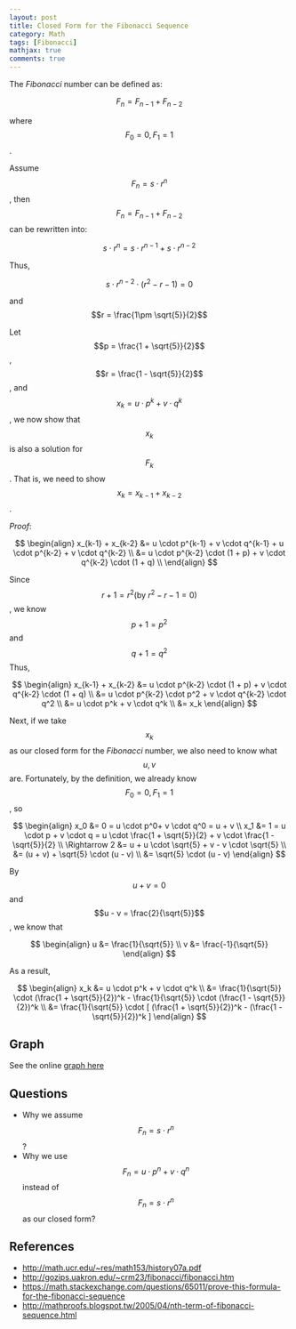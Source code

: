 ```yaml
---
layout: post
title: Closed Form for the Fibonacci Sequence
category: Math
tags: [Fibonacci]
mathjax: true
comments: true
---
```

The _Fibonacci_ number can be defined as:

$$
F_n = F_{n-1} + F_{n-2}
$$

where $$F_0 = 0, F_1 = 1$$.

Assume $$F_n = s \cdot r^n$$,
then $$F_n = F_{n-1} + F_{n-2}$$ can be rewritten into:

$$
s \cdot r^n = s \cdot r^{n-1} + s \cdot r^{n-2}
$$

Thus,

$$
s \cdot r^{n-2} \cdot (r^2 - r - 1) = 0
$$

and $$r = \frac{1\pm \sqrt{5}}{2}$$

Let $$p = \frac{1 + \sqrt{5}}{2}$$, $$r = \frac{1 - \sqrt{5}}{2}$$,
and $$x_k = u \cdot p^k + v \cdot q^k$$,
we now show that $$x_k$$ is also a solution for $$F_k$$.
That is, we need to show $$x_k = x_{k-1} + x_{k-2}$$.

_Proof_:

$$
\begin{align}
x_{k-1} + x_{k-2}
&= u \cdot p^{k-1} + v \cdot q^{k-1} + u \cdot p^{k-2} + v \cdot q^{k-2} \\
&= u \cdot p^{k-2} \cdot (1 + p) + v \cdot q^{k-2} \cdot (1 + q) \\
\end{align}
$$

Since $$r + 1 = r^2(\text{by } r^2 - r - 1 = 0)$$,
we know $$p + 1 = p^2$$ and $$q + 1 = q^2$$
Thus,

$$
\begin{align}
x_{k-1} + x_{k-2}
&= u \cdot p^{k-2} \cdot (1 + p) + v \cdot q^{k-2} \cdot (1 + q) \\
&= u \cdot p^{k-2} \cdot p^2 + v \cdot q^{k-2} \cdot q^2 \\
&= u \cdot p^k + v \cdot q^k \\
&= x_k
\end{align}
$$

Next, if we take $$x_k$$ as our closed form for the _Fibonacci_ number,
we also need to know what $$u, v$$ are.
Fortunately, by the definition, we already know $$F_0 = 0, F_1 = 1$$,
so

$$
\begin{align}
x_0 &= 0 = u \cdot p^0+ v \cdot q^0 = u + v \\
x_1 &= 1 = u \cdot p + v \cdot q
= u \cdot \frac{1 + \sqrt{5}}{2} + v \cdot \frac{1 - \sqrt{5}}{2} \\
\Rightarrow 2 &= u + u \cdot \sqrt{5} + v - v \cdot \sqrt{5} \\
&= (u + v) + \sqrt{5} \cdot (u - v) \\
&= \sqrt{5} \cdot (u - v)
\end{align}
$$

By $$u + v = 0$$ and $$u - v = \frac{2}{\sqrt{5}}$$, we know that

$$
\begin{align}
u &= \frac{1}{\sqrt{5}} \\
v &= \frac{-1}{\sqrt{5}}
\end{align}
$$

As a result,

$$
\begin{align}
x_k &= u \cdot p^k + v \cdot q^k \\
&= \frac{1}{\sqrt{5}} \cdot (\frac{1 + \sqrt{5}}{2})^k - \frac{1}{\sqrt{5}} \cdot (\frac{1 - \sqrt{5}}{2})^k \\
&= \frac{1}{\sqrt{5}} \cdot [ (\frac{1 + \sqrt{5}}{2})^k -  (\frac{1 - \sqrt{5}}{2})^k ]
\end{align}
$$

## Graph
See the online [graph here](https://www.wolframalpha.com/input/?i=(((1%2Bsqrt(5))%2F2)%5Ex+-+((1-sqrt(5))%2F2)%5Ex)%2Fsqrt(5))

## Questions
- Why we assume $$F_n = s \cdot r^n$$?
- Why we use $$F_n = u \cdot p^n + v \cdot q^n$$
  instead of $$F_n = s \cdot r^n$$ as our closed form?

## References
- http://math.ucr.edu/~res/math153/history07a.pdf
- http://gozips.uakron.edu/~crm23/fibonacci/fibonacci.htm
- https://math.stackexchange.com/questions/65011/prove-this-formula-for-the-fibonacci-sequence
- http://mathproofs.blogspot.tw/2005/04/nth-term-of-fibonacci-sequence.html
